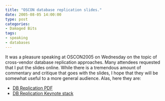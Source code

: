 ```yaml
---
title: "OSCON database replication slides."
date: 2005-08-05 14:00:00
type: post
categories:
- Damaged Bits
tags:
- speaking
- databases
---
```


It was a pleasure speaking at OSCON2005 on Wednesday on the topic of cross-vendor database replication approaches.  Many attendees requested that I put the slides online.  While there is a tremendous amount of commentary and critique that goes with the slides, I hope that they will be somewhat useful to a more general audience.  Alas, here they are:  <ul> <li><a href="https://www.omniti.com/~jesus/misc/DB Replication.pdf">DB Replication PDF</a></li> <li><a href="https://www.omniti.com/~jesus/misc/DB Replication.key.tgz">DB Replication Keynote stack</a></li> </ul>
